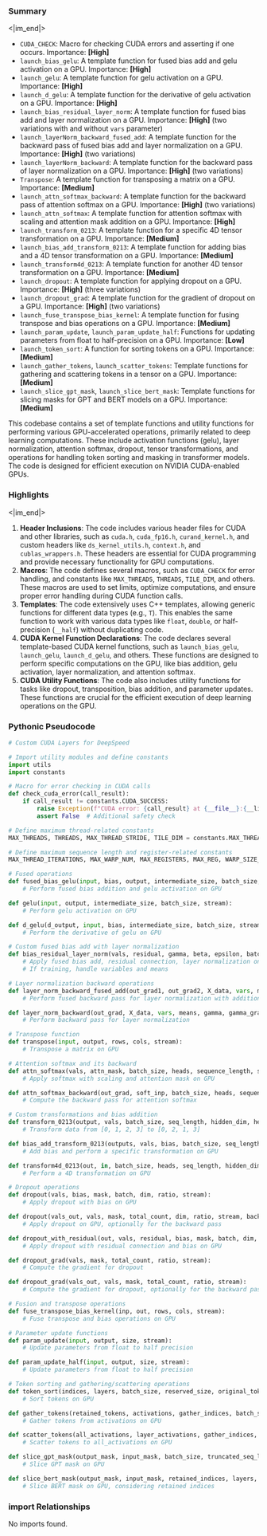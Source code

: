 

### Summary

<|im_end|>

* `CUDA_CHECK`: Macro for checking CUDA errors and asserting if one occurs. Importance: **[High]**
* `launch_bias_gelu`: A template function for fused bias add and gelu activation on a GPU. Importance: **[High]**
* `launch_gelu`: A template function for gelu activation on a GPU. Importance: **[High]**
* `launch_d_gelu`: A template function for the derivative of gelu activation on a GPU. Importance: **[High]**
* `launch_bias_residual_layer_norm`: A template function for fused bias add and layer normalization on a GPU. Importance: **[High]** (two variations with and without `vars` parameter)
* `launch_layerNorm_backward_fused_add`: A template function for the backward pass of fused bias add and layer normalization on a GPU. Importance: **[High]** (two variations)
* `launch_layerNorm_backward`: A template function for the backward pass of layer normalization on a GPU. Importance: **[High]** (two variations)
* `Transpose`: A template function for transposing a matrix on a GPU. Importance: **[Medium]**
* `launch_attn_softmax_backward`: A template function for the backward pass of attention softmax on a GPU. Importance: **[High]** (two variations)
* `launch_attn_softmax`: A template function for attention softmax with scaling and attention mask addition on a GPU. Importance: **[High]**
* `launch_transform_0213`: A template function for a specific 4D tensor transformation on a GPU. Importance: **[Medium]**
* `launch_bias_add_transform_0213`: A template function for adding bias and a 4D tensor transformation on a GPU. Importance: **[Medium]**
* `launch_transform4d_0213`: A template function for another 4D tensor transformation on a GPU. Importance: **[Medium]**
* `launch_dropout`: A template function for applying dropout on a GPU. Importance: **[High]** (three variations)
* `launch_dropout_grad`: A template function for the gradient of dropout on a GPU. Importance: **[High]** (two variations)
* `launch_fuse_transpose_bias_kernel`: A template function for fusing transpose and bias operations on a GPU. Importance: **[Medium]**
* `launch_param_update`, `launch_param_update_half`: Functions for updating parameters from float to half-precision on a GPU. Importance: **[Low]**
* `launch_token_sort`: A function for sorting tokens on a GPU. Importance: **[Medium]**
* `launch_gather_tokens`, `launch_scatter_tokens`: Template functions for gathering and scattering tokens in a tensor on a GPU. Importance: **[Medium]**
* `launch_slice_gpt_mask`, `launch_slice_bert_mask`: Template functions for slicing masks for GPT and BERT models on a GPU. Importance: **[Medium]**

This codebase contains a set of template functions and utility functions for performing various GPU-accelerated operations, primarily related to deep learning computations. These include activation functions (gelu), layer normalization, attention softmax, dropout, tensor transformations, and operations for handling token sorting and masking in transformer models. The code is designed for efficient execution on NVIDIA CUDA-enabled GPUs.

### Highlights

<|im_end|>

1. **Header Inclusions**: The code includes various header files for CUDA and other libraries, such as `cuda.h`, `cuda_fp16.h`, `curand_kernel.h`, and custom headers like `ds_kernel_utils.h`, `context.h`, and `cublas_wrappers.h`. These headers are essential for CUDA programming and provide necessary functionality for GPU computations.
2. **Macros**: The code defines several macros, such as `CUDA_CHECK` for error handling, and constants like `MAX_THREADS`, `THREADS`, `TILE_DIM`, and others. These macros are used to set limits, optimize computations, and ensure proper error handling during CUDA function calls.
3. **Templates**: The code extensively uses C++ templates, allowing generic functions for different data types (e.g., `T`). This enables the same function to work with various data types like `float`, `double`, or half-precision (`__half`) without duplicating code.
4. **CUDA Kernel Function Declarations**: The code declares several template-based CUDA kernel functions, such as `launch_bias_gelu`, `launch_gelu`, `launch_d_gelu`, and others. These functions are designed to perform specific computations on the GPU, like bias addition, gelu activation, layer normalization, and attention softmax.
5. **CUDA Utility Functions**: The code also includes utility functions for tasks like dropout, transposition, bias addition, and parameter updates. These functions are crucial for the efficient execution of deep learning operations on the GPU.

### Pythonic Pseudocode

```python
# Custom CUDA Layers for DeepSpeed

# Import utility modules and define constants
import utils
import constants

# Macro for error checking in CUDA calls
def check_cuda_error(call_result):
    if call_result != constants.CUDA_SUCCESS:
        raise Exception(f"CUDA error: {call_result} at {__file__}:{__line__}")
        assert False  # Additional safety check

# Define maximum thread-related constants
MAX_THREADS, THREADS, MAX_THREAD_STRIDE, TILE_DIM = constants.MAX_THREADS, constants.THREADS, constants.MAX_THREAD_STRIDE, constants.TILE_DIM

# Define maximum sequence length and register-related constants
MAX_THREAD_ITERATIONS, MAX_WARP_NUM, MAX_REGISTERS, MAX_REG, WARP_SIZE_BITS = constants.MAX_THREAD_ITERATIONS, constants.MAX_WARP_NUM, constants.MAX_REGISTERS, constants.MAX_REG, constants.WARP_SIZE_BITS

# Fused operations
def fused_bias_gelu(input, bias, output, intermediate_size, batch_size, stream):
    # Perform fused bias addition and gelu activation on GPU

def gelu(input, output, intermediate_size, batch_size, stream):
    # Perform gelu activation on GPU

def d_gelu(d_output, input, bias, intermediate_size, batch_size, stream):
    # Perform the derivative of gelu on GPU

# Custom fused bias add with layer normalization
def bias_residual_layer_norm(vals, residual, gamma, beta, epsilon, batch_size, hidden_dim, stream, preLayerNorm, training, vars=None, betta=None):
    # Apply fused bias add, residual connection, layer normalization on GPU
    # If training, handle variables and means

# Layer normalization backward operations
def layer_norm_backward_fused_add(out_grad1, out_grad2, X_data, vars, means, gamma, gamma_grad, betta_grad, inp_grad, batch_size, hidden_dim, streams):
    # Perform fused backward pass for layer normalization with addition

def layer_norm_backward(out_grad, X_data, vars, means, gamma, gamma_grad, betta_grad, inp_grad, batch_size, hidden_dim, streams, invertible=False, betta=None):
    # Perform backward pass for layer normalization

# Transpose function
def transpose(input, output, rows, cols, stream):
    # Transpose a matrix on GPU

# Attention softmax and its backward
def attn_softmax(vals, attn_mask, batch_size, heads, sequence_length, stream):
    # Apply softmax with scaling and attention mask on GPU

def attn_softmax_backward(out_grad, soft_inp, batch_size, heads, sequence_length, stream):
    # Compute the backward pass for attention softmax

# Custom transformations and bias addition
def transform_0213(output, vals, batch_size, seq_length, hidden_dim, heads, stream):
    # Transform data from [0, 1, 2, 3] to [0, 2, 1, 3]

def bias_add_transform_0213(outputs, vals, bias, batch_size, seq_length, hidden_dim, heads, stream, trans_count):
    # Add bias and perform a specific transformation on GPU

def transform4d_0213(out, in, batch_size, heads, seq_length, hidden_dim, stream, trans_count):
    # Perform a 4D transformation on GPU

# Dropout operations
def dropout(vals, bias, mask, batch, dim, ratio, stream):
    # Apply dropout with bias on GPU

def dropout(vals_out, vals, mask, total_count, dim, ratio, stream, backward=False):
    # Apply dropout on GPU, optionally for the backward pass

def dropout_with_residual(out, vals, residual, bias, mask, batch, dim, ratio, stream):
    # Apply dropout with residual connection and bias on GPU

def dropout_grad(vals, mask, total_count, ratio, stream):
    # Compute the gradient for dropout

def dropout_grad(vals_out, vals, mask, total_count, ratio, stream):
    # Compute the gradient for dropout, optionally for the backward pass

# Fusion and transpose operations
def fuse_transpose_bias_kernel(inp, out, rows, cols, stream):
    # Fuse transpose and bias operations on GPU

# Parameter update functions
def param_update(input, output, size, stream):
    # Update parameters from float to half precision

def param_update_half(input, output, size, stream):
    # Update parameters from float to half precision

# Token sorting and gathering/scattering operations
def token_sort(indices, layers, batch_size, reserved_size, original_tokens, stream):
    # Sort tokens on GPU

def gather_tokens(retained_tokens, activations, gather_indices, batch_size, sampled_tokens, channels, strides, stream):
    # Gather tokens from activations on GPU

def scatter_tokens(all_activations, layer_activations, gather_indices, batch_size, sampled_tokens, channels, strides, stream):
    # Scatter tokens to all_activations on GPU

def slice_gpt_mask(output_mask, input_mask, batch_size, truncated_seq_len, orig_seq_len, stream):
    # Slice GPT mask on GPU

def slice_bert_mask(output_mask, input_mask, retained_indices, layers, batch_size, truncated_seq_len, orig_seq_len, stream):
    # Slice BERT mask on GPU, considering retained indices
```


### import Relationships

No imports found.